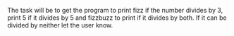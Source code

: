 The task will be to get the program to print fizz if the number divides by 3, print 5 if it divides by 5 and fizzbuzz to print if it divides by both. If it can be divided by neither let the user know.
